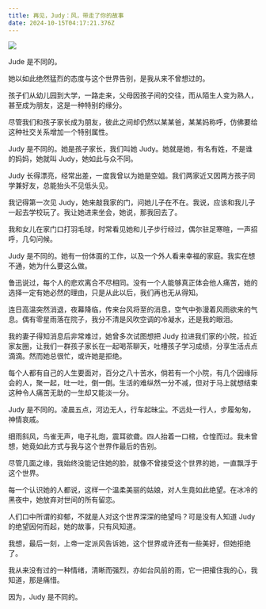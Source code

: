 ```yaml
---
title: 再见，Judy：风，带走了你的故事
date: 2024-10-15T04:17:21.376Z
---
```



![](https://img.lenband.com/my-img/2024/07/69507966181c45931fbace13c0051f81.png)

Jude 是不同的。

她以如此绝然猛烈的态度与这个世界告别，是我从来不曾想过的。

孩子们从幼儿园到大学，一路走来，父母因孩子间的交往，而从陌生人变为熟人，甚至成为朋友，这是一种特别的缘分。

尽管我们和孩子家长成为朋友，彼此之间却仍然以某某爸，某某妈称呼，仿佛要给这种社交关系增加一个特别属性。

Judy 是不同的。她是孩子家长，我们叫她 Judy。她就是她，有名有姓，不是谁的妈妈，她就叫 Judy，她如此与众不同。

Judy 长得漂亮，经常出差，一度我曾以为她是空姐。我们两家近又因两方孩子同学兼好友，总能抬头不见低头见。

我记得第一次见 Judy，她来敲我家的门，问她儿子在不在。我说，应该和我儿子一起去学校玩了。我让她进来坐会，她说，那我回去了。

我和女儿在家门口打羽毛球，时常看见她和儿子步行经过，偶尔驻足寒暄，一声招呼，几句问候。

Judy 是不同的。她有一份体面的工作，以及一个外人看来幸福的家庭。我实在想不通，她为什么要这么做。

鲁迅说过，每个人的悲欢离合不尽相同。没有一个人能够真正体会他人痛苦，她的选择一定有她必然的理由，只是从此以后，我们再也无从得知。

连日高温突然消退，夜幕降临，传来台风将至的消息，空气中弥漫着风雨欲来的气息。偶有零星雨落在院子，我分不清是风吹空调的冷凝水，还是我的眼泪。

我的妻子得知消息后非常难过，她曾多次试图想把 Judy 拉进我们家的小院，拉近家友圈，让我们一群孩子家长在一起喝茶聊天，吐槽孩子学习成绩，分享生活点点滴滴。然而她总很忙，或许她是拒绝。

每个人都有自己的人生要面对，百分之八十苦水，倘若有一个小院，有几个因缘际会的人，聚一起，吐一吐，倒一倒。生活的难纵然一分不减，但对于马上就想结束这种令人痛苦无助的一生却又能淡一分。

Judy 是不同的。凌晨五点，河边无人，行车起昧尘。不远处一行人，步履匆匆，神情哀戚。

细雨斜风，鸟雀无声，电子礼炮，震耳欲聋。四人抬着一口棺，仓惶而过。我未曾想，她竟如此方式与我与这个世界作最后的告别。

尽管几面之缘，我始终没能记住她的脸，就像不曾接受这个世界的她，一直飘浮于这个世界。

每一个认识她的人都说，这样一个温柔美丽的姑娘，对人生竟如此绝望。在冰冷的黑夜中，她放弃对世间的所有留恋。

人们口中所谓的抑郁，不就是人对这个世界深深的绝望吗？可是没有人知道 Judy 的绝望因何而起，她的故事，只有风知道。

我想，最后一刻，上帝一定派风告诉她，这个世界或许还有一些美好，但她拒绝了。

我从来没有过的一种情绪，清晰而强烈，亦如台风前的雨，它一把攉住我的心，我知道，那是痛惜。

因为，Judy 是不同的。